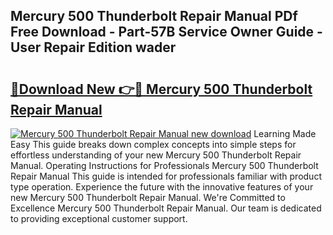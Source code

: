 ## Mercury 500 Thunderbolt Repair Manual PDf Free Download - Part-57B Service Owner Guide - User Repair Edition wader

# <h2><a href="http://bc79740.oget.top/?id=Mercury+500+Thunderbolt+Repair+Manual">🔗Download New 👉🔴 Mercury 500 Thunderbolt Repair Manual</a></h2>

[![Mercury 500 Thunderbolt Repair Manual new download](https://i.imgur.com/5g1atiW.png)](http://bc79740.oget.top/?id=Mercury+500+Thunderbolt+Repair+Manual)
Learning Made Easy This guide breaks down complex concepts into simple steps for effortless understanding of your new Mercury 500 Thunderbolt Repair Manual. Operating Instructions for Professionals Mercury 500 Thunderbolt Repair Manual This guide is intended for professionals familiar with product type operation. Experience the future with the innovative features of your new Mercury 500 Thunderbolt Repair Manual. We're Committed to Excellence Mercury 500 Thunderbolt Repair Manual. Our team is dedicated to providing exceptional customer support.
